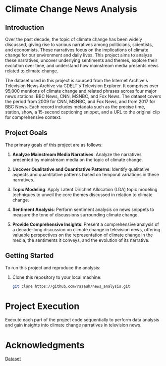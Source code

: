 # Climate Change News Analysis

## Introduction

Over the past decade, the topic of climate change has been widely discussed, giving rise to various narratives among politicians, scientists, and economists. These narratives focus on the implications of climate change for our environment and daily lives. This project aims to analyze these narratives, uncover underlying sentiments and themes, explore their evolution over time, and understand how mainstream media presents news related to climate change.

The dataset used in this project is sourced from the Internet Archive's Television News Archive via GDELT's Television Explorer. It comprises over 95,000 mentions of climate change and related phrases across four major news stations: BBC News, CNN, MSNBC, and Fox News. The dataset covers the period from 2009 for CNN, MSNBC, and Fox News, and from 2017 for BBC News. Each record includes metadata such as the precise time, station, show, a 15-second captioning snippet, and a URL to the original clip for comprehensive context.

## Project Goals

The primary goals of this project are as follows:

1. **Analyze Mainstream Media Narratives**: Analyze the narratives presented by mainstream media on the topic of climate change.

2. **Uncover Qualitative and Quantitative Patterns**: Identify qualitative aspects and quantitative patterns based on temporal variations in these narratives.

3. **Topic Modeling**: Apply Latent Dirichlet Allocation (LDA) topic modeling techniques to unveil the core themes discussed in relation to climate change.

4. **Sentiment Analysis**: Perform sentiment analysis on news snippets to measure the tone of discussions surrounding climate change.

5. **Provide Comprehensive Insights**: Present a comprehensive analysis of a decade-long discussion on climate change in television news, offering valuable perspectives on the representation of climate change in the media, the sentiments it conveys, and the evolution of its narrative.

## Getting Started

To run this project and reproduce the analysis:

1. Clone this repository to your local machine:
   ```bash
   git clone https://github.com/razauh/news_analysis.git

# Project Execution

Execute each part of the project code sequentially to perform data analysis and gain insights into climate change narratives in television news.


# Acknowledgments
[Dataset](https://blog.gdeltproject.org/a-new-dataset-for-exploring-climate-change-narratives-on-television-news-2009-2020/)




